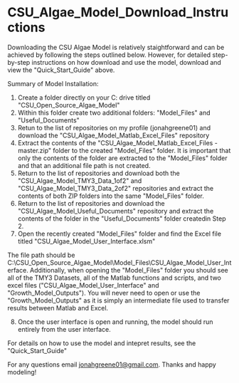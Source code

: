 # CSU_Algae_Model_Download_Instructions

Downloading the CSU Algae Model is relatively staightforward and can be achieved by following the steps outlined below. However, for detailed step-by-step instructions on how download and use the model, download and view the "Quick_Start_Guide" above. 

Summary of Model Installation: 
1) Create a folder directly on your C: drive titled "CSU_Open_Source_Algae_Model"
2) Within this folder create two additional folders: "Model_Files" and "Useful_Documents"
3) Retun to the list of repositories on my profile (jonahgreene01) and download the "CSU_Algae_Model_Matlab_Excel_Files" repository
4) Extract the contents of the "CSU_Algae_Model_Matlab_Excel_Files - master.zip" folder to the created "Model_Files" folder. It is important that only the contents of the folder are extracted to the "Model_Files" folder and that an additional file path is not created. 
5) Return to the list of repositories and download both the "CSU_Algae_Model_TMY3_Data_1of2" and "CSU_Algae_Model_TMY3_Data_2of2" repositories and extract the contents of both ZIP folders into the same "Model_Files" folder.
6) Return to the list of repositories and download the "CSU_Algae_Model_Useful_Documents" repository and extract the contents of the folder in the "Useful_Documents" folder createdin Step 2. 
7) Open the recently created "Model_Files" folder and find the Excel file titled "CSU_Algae_Model_User_Interface.xlsm"

The file path should be C:\CSU_Open_Source_Algae_Model\Model_Files\CSU_Algae_Model_User_Interface. Additionally, when opening the "Model_Files" folder you should see all of the TMY3 Datasets, all of the Matlab functions and scripts, and two excel files ("CSU_Algae_Model_User_Interface" and "Growth_Model_Outputs"). You will never need to open or use the "Growth_Model_Outputs" as it is simply an intermediate file used to transfer results between Matlab and Excel. 

8) Once the user interface is open and running, the model should run entirely from the user interface. 

For details on how to use the model and intepret results, see the "Quick_Start_Guide"

For any questions email jonahgreene01@gmail.com. Thanks and happy modeling!
